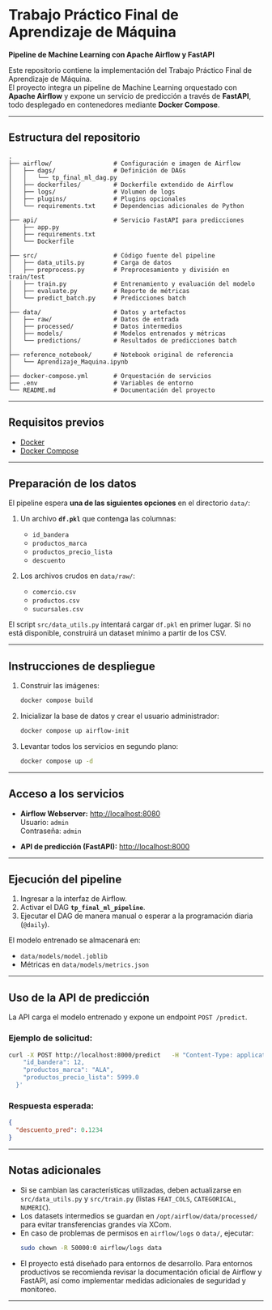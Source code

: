 # Trabajo Práctico Final de Aprendizaje de Máquina  
**Pipeline de Machine Learning con Apache Airflow y FastAPI**

Este repositorio contiene la implementación del Trabajo Práctico Final de Aprendizaje de Máquina.  
El proyecto integra un pipeline de Machine Learning orquestado con **Apache Airflow** y expone un servicio de predicción a través de **FastAPI**, todo desplegado en contenedores mediante **Docker Compose**.

---

## Estructura del repositorio

```
.
├── airflow/                 # Configuración e imagen de Airflow
│   ├── dags/                # Definición de DAGs
│   │   └── tp_final_ml_dag.py
│   ├── dockerfiles/         # Dockerfile extendido de Airflow
│   ├── logs/                # Volumen de logs
│   ├── plugins/             # Plugins opcionales
│   └── requirements.txt     # Dependencias adicionales de Python
│
├── api/                     # Servicio FastAPI para predicciones
│   ├── app.py
│   ├── requirements.txt
│   └── Dockerfile
│
├── src/                     # Código fuente del pipeline
│   ├── data_utils.py        # Carga de datos
│   ├── preprocess.py        # Preprocesamiento y división en train/test
│   ├── train.py             # Entrenamiento y evaluación del modelo
│   ├── evaluate.py          # Reporte de métricas
│   └── predict_batch.py     # Predicciones batch
│
├── data/                    # Datos y artefactos
│   ├── raw/                 # Datos de entrada
│   ├── processed/           # Datos intermedios
│   ├── models/              # Modelos entrenados y métricas
│   └── predictions/         # Resultados de predicciones batch
│
├── reference_notebook/      # Notebook original de referencia
│   └── Aprendizaje_Maquina.ipynb
│
├── docker-compose.yml       # Orquestación de servicios
├── .env                     # Variables de entorno
└── README.md                # Documentación del proyecto
```

---

## Requisitos previos

- [Docker](https://docs.docker.com/get-docker/)  
- [Docker Compose](https://docs.docker.com/compose/install/)  

---

## Preparación de los datos

El pipeline espera **una de las siguientes opciones** en el directorio `data/`:

1. Un archivo **`df.pkl`** que contenga las columnas:  
   - `id_bandera`  
   - `productos_marca`  
   - `productos_precio_lista`  
   - `descuento`  

2. Los archivos crudos en `data/raw/`:  
   - `comercio.csv`  
   - `productos.csv`  
   - `sucursales.csv`  

El script `src/data_utils.py` intentará cargar `df.pkl` en primer lugar. Si no está disponible, construirá un dataset mínimo a partir de los CSV.

---

## Instrucciones de despliegue

1. Construir las imágenes:
   ```bash
   docker compose build
   ```

2. Inicializar la base de datos y crear el usuario administrador:
   ```bash
   docker compose up airflow-init
   ```

3. Levantar todos los servicios en segundo plano:
   ```bash
   docker compose up -d
   ```

---

## Acceso a los servicios

- **Airflow Webserver:** [http://localhost:8080](http://localhost:8080)  
  Usuario: `admin`  
  Contraseña: `admin`

- **API de predicción (FastAPI):** [http://localhost:8000](http://localhost:8000)  

---

## Ejecución del pipeline

1. Ingresar a la interfaz de Airflow.  
2. Activar el DAG **`tp_final_ml_pipeline`**.  
3. Ejecutar el DAG de manera manual o esperar a la programación diaria (`@daily`).  

El modelo entrenado se almacenará en:  
- `data/models/model.joblib`  
- Métricas en `data/models/metrics.json`  

---

## Uso de la API de predicción

La API carga el modelo entrenado y expone un endpoint `POST /predict`.

### Ejemplo de solicitud:

```bash
curl -X POST http://localhost:8000/predict   -H "Content-Type: application/json"   -d '{
    "id_bandera": 12,
    "productos_marca": "ALA",
    "productos_precio_lista": 5999.0
  }'
```

### Respuesta esperada:

```json
{
  "descuento_pred": 0.1234
}
```

---

## Notas adicionales

- Si se cambian las características utilizadas, deben actualizarse en `src/data_utils.py` y `src/train.py` (listas `FEAT_COLS`, `CATEGORICAL`, `NUMERIC`).  
- Los datasets intermedios se guardan en `/opt/airflow/data/processed/` para evitar transferencias grandes vía XCom.  
- En caso de problemas de permisos en `airflow/logs` o `data/`, ejecutar:
  ```bash
  sudo chown -R 50000:0 airflow/logs data
  ```
- El proyecto está diseñado para entornos de desarrollo. Para entornos productivos se recomienda revisar la documentación oficial de Airflow y FastAPI, así como implementar medidas adicionales de seguridad y monitoreo.

---
